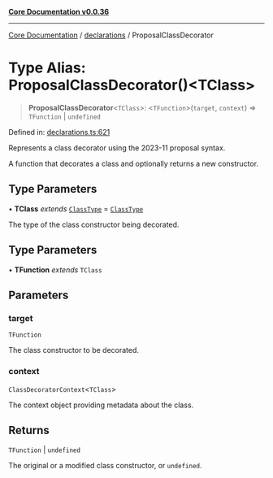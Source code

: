 [**Core Documentation v0.0.36**](../../README.md)

***

[Core Documentation](../../modules.md) / [declarations](../README.md) / ProposalClassDecorator

# Type Alias: ProposalClassDecorator()\<TClass\>

> **ProposalClassDecorator**\<`TClass`\>: \<`TFunction`\>(`target`, `context`) => `TFunction` \| `undefined`

Defined in: [declarations.ts:621](https://github.com/stonemjs/core/blob/9f959fbf0878444ad50749e09c8b1ee612a83d71/src/declarations.ts#L621)

Represents a class decorator using the 2023-11 proposal syntax.

A function that decorates a class and optionally returns a new constructor.

## Type Parameters

• **TClass** *extends* [`ClassType`](ClassType.md) = [`ClassType`](ClassType.md)

The type of the class constructor being decorated.

## Type Parameters

• **TFunction** *extends* `TClass`

## Parameters

### target

`TFunction`

The class constructor to be decorated.

### context

`ClassDecoratorContext`\<`TClass`\>

The context object providing metadata about the class.

## Returns

`TFunction` \| `undefined`

The original or a modified class constructor, or `undefined`.

